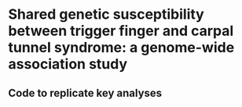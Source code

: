 # Shared genetic susceptibility between trigger finger and carpal tunnel syndrome: a genome-wide association study
## Code to replicate key analyses
